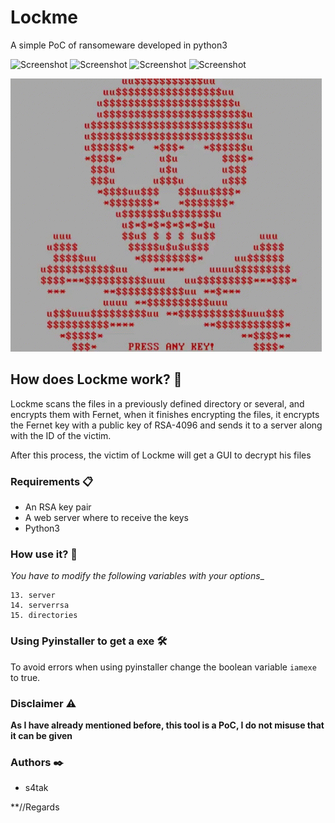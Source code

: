 # Lockme
A simple PoC of ransomeware developed in python3



![Screenshot](https://img.shields.io/badge/Platform-Windows-brightgreen)
![Screenshot](https://img.shields.io/badge/Platform-Linux-brightgreen)
![Screenshot](https://img.shields.io/badge/Language-Python%203-blue)
![Screenshot](https://img.shields.io/badge/Language-Php-blue)

![Screenshot](Images/tenor.gif)


## How does Lockme work? 🚀



Lockme scans the files in a previously defined directory or several, and encrypts them with Fernet, when it finishes encrypting the files, it encrypts the Fernet key with a public key of RSA-4096 and sends it to a server along with the ID of the victim.

After this process, the victim of Lockme will get a GUI to decrypt his files



### Requirements 📋



* An RSA key pair
* A web server where to receive the keys
* Python3



### How use it? 🔧



_You have to modify the following variables with your options__
```
13. server
14. serverrsa
15. directories
```


### Using Pyinstaller to get a exe 🛠️



To avoid errors when using pyinstaller change the boolean variable ```iamexe``` to true.



### Disclaimer ⚠️



**As I have already mentioned before, this tool is a PoC, I do not misuse that it can be given**



### Authors ✒️

* s4tak

**//Regards
